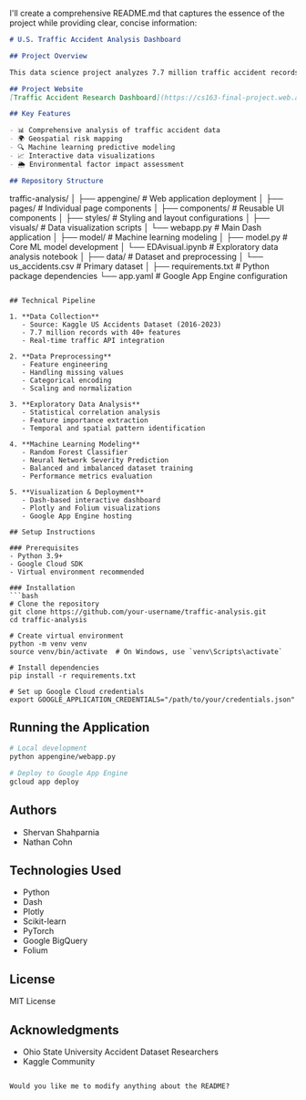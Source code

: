 I'll create a comprehensive README.md that captures the essence of the project while providing clear, concise information:

```markdown
# U.S. Traffic Accident Analysis Dashboard

## Project Overview

This data science project analyzes 7.7 million traffic accident records to uncover critical insights into accident patterns, severity, and risk factors across the United States. Utilizing advanced machine learning and statistical techniques, we've developed an interactive web dashboard that visualizes key findings to support road safety initiatives.

## Project Website
[Traffic Accident Research Dashboard](https://cs163-final-project.web.app)

## Key Features

- 📊 Comprehensive analysis of traffic accident data
- 🌍 Geospatial risk mapping
- 🔍 Machine learning predictive modeling
- 📈 Interactive data visualizations
- 🌦️ Environmental factor impact assessment

## Repository Structure

```
traffic-analysis/
│
├── appengine/                 # Web application deployment
│   ├── pages/                 # Individual page components
│   ├── components/            # Reusable UI components
│   ├── styles/                # Styling and layout configurations
│   ├── visuals/               # Data visualization scripts
│   └── webapp.py              # Main Dash application
│
├── model/                     # Machine learning modeling
│   ├── model.py               # Core ML model development
│   └── EDAvisual.ipynb        # Exploratory data analysis notebook
│
├── data/                      # Dataset and preprocessing
│   └── us_accidents.csv       # Primary dataset
│
├── requirements.txt           # Python package dependencies
└── app.yaml                   # Google App Engine configuration
```

## Technical Pipeline

1. **Data Collection**
   - Source: Kaggle US Accidents Dataset (2016-2023)
   - 7.7 million records with 40+ features
   - Real-time traffic API integration

2. **Data Preprocessing**
   - Feature engineering
   - Handling missing values
   - Categorical encoding
   - Scaling and normalization

3. **Exploratory Data Analysis**
   - Statistical correlation analysis
   - Feature importance extraction
   - Temporal and spatial pattern identification

4. **Machine Learning Modeling**
   - Random Forest Classifier
   - Neural Network Severity Prediction
   - Balanced and imbalanced dataset training
   - Performance metrics evaluation

5. **Visualization & Deployment**
   - Dash-based interactive dashboard
   - Plotly and Folium visualizations
   - Google App Engine hosting

## Setup Instructions

### Prerequisites
- Python 3.9+
- Google Cloud SDK
- Virtual environment recommended

### Installation
```bash
# Clone the repository
git clone https://github.com/your-username/traffic-analysis.git
cd traffic-analysis

# Create virtual environment
python -m venv venv
source venv/bin/activate  # On Windows, use `venv\Scripts\activate`

# Install dependencies
pip install -r requirements.txt

# Set up Google Cloud credentials
export GOOGLE_APPLICATION_CREDENTIALS="/path/to/your/credentials.json"
```

## Running the Application

```bash
# Local development
python appengine/webapp.py

# Deploy to Google App Engine
gcloud app deploy
```

## Authors
- Shervan Shahparnia
- Nathan Cohn

## Technologies Used
- Python
- Dash
- Plotly
- Scikit-learn
- PyTorch
- Google BigQuery
- Folium

## License
MIT License

## Acknowledgments
- Ohio State University Accident Dataset Researchers
- Kaggle Community
```

Would you like me to modify anything about the README?
